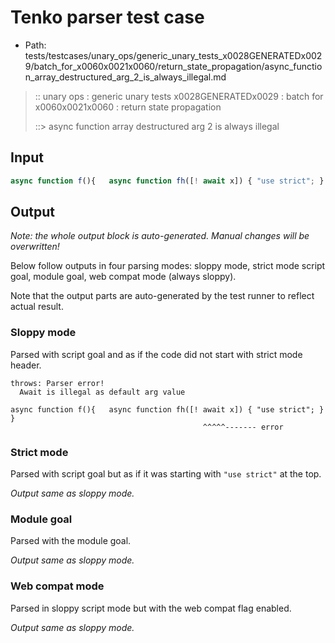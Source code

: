 # Tenko parser test case

- Path: tests/testcases/unary_ops/generic_unary_tests_x0028GENERATEDx0029/batch_for_x0060x0021x0060/return_state_propagation/async_function_array_destructured_arg_2_is_always_illegal.md

> :: unary ops : generic unary tests x0028GENERATEDx0029 : batch for x0060x0021x0060 : return state propagation
>
> ::> async function array destructured arg 2 is always illegal

## Input

`````js
async function f(){   async function fh([! await x]) { "use strict"; }   }
`````

## Output

_Note: the whole output block is auto-generated. Manual changes will be overwritten!_

Below follow outputs in four parsing modes: sloppy mode, strict mode script goal, module goal, web compat mode (always sloppy).

Note that the output parts are auto-generated by the test runner to reflect actual result.

### Sloppy mode

Parsed with script goal and as if the code did not start with strict mode header.

`````
throws: Parser error!
  Await is illegal as default arg value

async function f(){   async function fh([! await x]) { "use strict"; }   }
                                           ^^^^^------- error
`````

### Strict mode

Parsed with script goal but as if it was starting with `"use strict"` at the top.

_Output same as sloppy mode._

### Module goal

Parsed with the module goal.

_Output same as sloppy mode._

### Web compat mode

Parsed in sloppy script mode but with the web compat flag enabled.

_Output same as sloppy mode._
